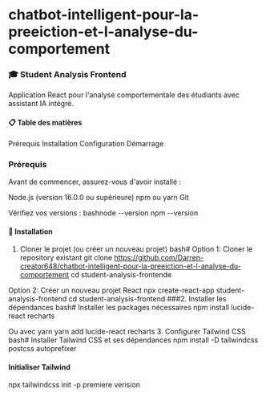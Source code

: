 # chatbot-intelligent-pour-la-preeiction-et-l-analyse-du-comportement
### 🎓 Student Analysis Frontend
Application React pour l'analyse comportementale des étudiants avec assistant IA intégré.
#### 📋 Table des matières

Prérequis
Installation
Configuration
Démarrage

### Prérequis
Avant de commencer, assurez-vous d'avoir installé :

Node.js (version 16.0.0 ou supérieure)
npm ou yarn
Git

Vérifiez vos versions :
bashnode --version
npm --version
#### 🚀 Installation
1. Cloner le projet (ou créer un nouveau projet)
bash# Option 1: Cloner le repository existant
git clone https://github.com/Darren-creator648/chatbot-intelligent-pour-la-preeiction-et-l-analyse-du-comportement
cd student-analysis-frontende

Option 2: Créer un nouveau projet React
npx create-react-app student-analysis-frontend
cd student-analysis-frontend
###2. Installer les dépendances
bash# Installer les packages nécessaires
npm install lucide-react recharts

 Ou avec yarn
yarn add lucide-react recharts
3. Configurer Tailwind CSS
bash# Installer Tailwind CSS et ses dépendances
npm install -D tailwindcss postcss autoprefixer

#### Initialiser Tailwind
npx tailwindcss init -p
premiere verision
